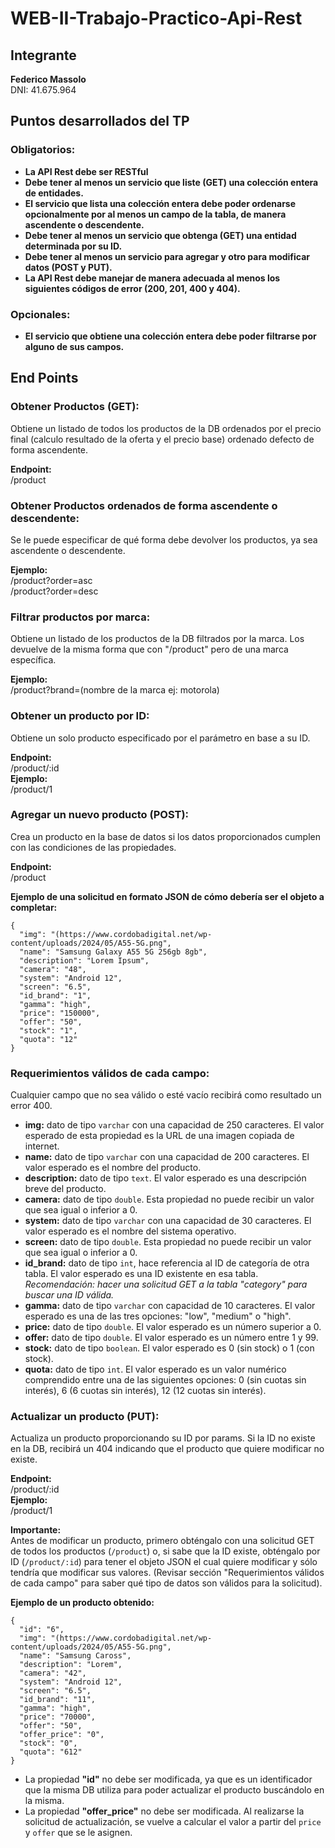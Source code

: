 <h1>WEB-II-Trabajo-Practico-Api-Rest</h1>

<h2>Integrante</h2>
<p><b>Federico Massolo</b><br>
DNI: 41.675.964</p>

<h2>Puntos desarrollados del TP</h2>

<h3>Obligatorios:</h3>
<ul>
    <li><b>La API Rest debe ser RESTful</b></li>
    <li><b>Debe tener al menos un servicio que liste (GET) una colección entera de entidades.</b></li>
    <li><b>El servicio que lista una colección entera debe poder ordenarse opcionalmente por al menos un campo de la tabla, de manera ascendente o descendente.</b></li>
    <li><b>Debe tener al menos un servicio que obtenga (GET) una entidad determinada por su ID.</b></li>
    <li><b>Debe tener al menos un servicio para agregar y otro para modificar datos (POST y PUT).</b></li>
    <li><b>La API Rest debe manejar de manera adecuada al menos los siguientes códigos de error (200, 201, 400 y 404).</b></li>
</ul>

<h3>Opcionales:</h3>
<ul>
    <li><b>El servicio que obtiene una colección entera debe poder filtrarse por alguno de sus campos.</b></li>
</ul>

<h2>End Points</h2>

<h3>Obtener Productos (GET):</h3>
<p>Obtiene un listado de todos los productos de la DB ordenados por el precio final (calculo resultado de la oferta y el precio base) ordenado defecto de forma ascendente.</p>
<p><b>Endpoint:</b><br>
/product</p>

<h3>Obtener Productos ordenados de forma ascendente o descendente:</h3>
<p>Se le puede especificar de qué forma debe devolver los productos, ya sea ascendente o descendente.</p>
<p><b>Ejemplo:</b><br>
/product?order=asc<br>
/product?order=desc</p>

<h3>Filtrar productos por marca:</h3>
<p>Obtiene un listado de los productos de la DB filtrados por la marca. Los devuelve de la misma forma que con "/product" pero de una marca específica.</p>
<p><b>Ejemplo:</b><br>
/product?brand=(nombre de la marca ej: motorola)</p>

<h3>Obtener un producto por ID:</h3>
<p>Obtiene un solo producto especificado por el parámetro en base a su ID.</p>
<p><b>Endpoint:</b><br>
/product/:id<br>
<b>Ejemplo:</b><br>
/product/1</p>

<h3>Agregar un nuevo producto (POST):</h3>
<p>Crea un producto en la base de datos si los datos proporcionados cumplen con las condiciones de las propiedades.</p>
<p><b>Endpoint:</b><br>
/product</p>
<p><b>Ejemplo de una solicitud en formato JSON de cómo debería ser el objeto a completar:</b></p>
<pre>
<code>{
  "img": "(https://www.cordobadigital.net/wp-content/uploads/2024/05/A55-5G.png",
  "name": "Samsung Galaxy A55 5G 256gb 8gb",
  "description": "Lorem Ipsum",
  "camera": "48",
  "system": "Android 12",
  "screen": "6.5",
  "id_brand": "1",
  "gamma": "high",
  "price": "150000",
  "offer": "50",
  "stock": "1",
  "quota": "12"
}</code>
</pre>

<h3>Requerimientos válidos de cada campo:</h3>
<p>Cualquier campo que no sea válido o esté vacío recibirá como resultado un error 400.</p>
<ul>
    <li><b>img:</b> dato de tipo <code>varchar</code> con una capacidad de 250 caracteres. El valor esperado de esta propiedad es la URL de una imagen copiada de internet.</li>
    <li><b>name:</b> dato de tipo <code>varchar</code> con una capacidad de 200 caracteres. El valor esperado es el nombre del producto.</li>
    <li><b>description:</b> dato de tipo <code>text</code>. El valor esperado es una descripción breve del producto.</li>
    <li><b>camera:</b> dato de tipo <code>double</code>. Esta propiedad no puede recibir un valor que sea igual o inferior a 0.</li>
    <li><b>system:</b> dato de tipo <code>varchar</code> con una capacidad de 30 caracteres. El valor esperado es el nombre del sistema operativo.</li>
    <li><b>screen:</b> dato de tipo <code>double</code>. Esta propiedad no puede recibir un valor que sea igual o inferior a 0.</li>
    <li><b>id_brand:</b> dato de tipo <code>int</code>, hace referencia al ID de categoría de otra tabla. El valor esperado es una ID existente en esa tabla. <i>Recomendación: hacer una solicitud GET a la tabla "category" para buscar una ID válida.</i></li>
    <li><b>gamma:</b> dato de tipo <code>varchar</code> con capacidad de 10 caracteres. El valor esperado es una de las tres opciones: "low", "medium" o "high".</li>
    <li><b>price:</b> dato de tipo <code>double</code>. El valor esperado es un número superior a 0.</li>
    <li><b>offer:</b> dato de tipo <code>double</code>. El valor esperado es un número entre 1 y 99.</li>
    <li><b>stock:</b> dato de tipo <code>boolean</code>. El valor esperado es 0 (sin stock) o 1 (con stock).</li>
    <li><b>quota:</b> dato de tipo <code>int</code>. El valor esperado es un valor numérico comprendido entre una de las siguientes opciones: 0 (sin cuotas sin interés), 6 (6 cuotas sin interés), 12 (12 cuotas sin interés).</li>
</ul>

<h3>Actualizar un producto (PUT):</h3>
<p>Actualiza un producto proporcionando su ID por params. Si la ID no existe en la DB, recibirá un 404 indicando que el producto que quiere modificar no existe.</p>
<p><b>Endpoint:</b><br>
/product/:id<br>
<b>Ejemplo:</b><br>
/product/1</p>
<p><b>Importante:</b><br>
Antes de modificar un producto, primero obténgalo con una solicitud GET de todos los productos (<code>/product</code>) o, si sabe que la ID existe, obténgalo por ID (<code>/product/:id</code>) para tener el objeto JSON el cual quiere modificar y sólo tendría que modificar sus valores. (Revisar sección "Requerimientos válidos de cada campo" para saber qué tipo de datos son válidos para la solicitud).</p>
<p><b>Ejemplo de un producto obtenido:</b></p>
<pre>
<code>{
  "id": "6",
  "img": "(https://www.cordobadigital.net/wp-content/uploads/2024/05/A55-5G.png",
  "name": "Samsung Caross",
  "description": "Lorem",
  "camera": "42",
  "system": "Android 12",
  "screen": "6.5",
  "id_brand": "11",
  "gamma": "high",
  "price": "70000",
  "offer": "50",
  "offer_price": "0",
  "stock": "0",
  "quota": "612"
}</code>
</pre>
<ul>
    <li>La propiedad <b>"id"</b> no debe ser modificada, ya que es un identificador que la misma DB utiliza para poder actualizar el producto buscándolo en la misma.</li>
    <li>La propiedad <b>"offer_price"</b> no debe ser modificada. Al realizarse la solicitud de actualización, se vuelve a calcular el valor a partir del <code>price</code> y <code>offer</code> que se le asignen.</li>
</ul>
